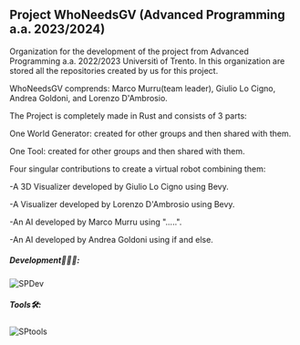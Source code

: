 ## Project WhoNeedsGV (Advanced Programming a.a. 2023/2024)

Organization for the development of the project from Advanced Programming a.a. 2022/2023 Universitì of Trento.
In this organization are stored all the repositories created by us for this project.

WhoNeedsGV comprends: Marco Murru(team leader), Giulio Lo Cigno, Andrea Goldoni, and Lorenzo D'Ambrosio.

The Project is completely made in Rust and consists of 3 parts: 

One World Generator: created for other groups and then shared with them.

One Tool: created for other groups and then shared with them.

Four singular contributions to create a virtual robot combining them:

   -A 3D Visualizer developed by Giulio Lo Cigno using Bevy.
   
   -A Visualizer developed by Lorenzo D'Ambrosio using Bevy.
   
   -An AI developed by Marco Murru using ".....".
   
   -An AI developed by Andrea Goldoni using if and else.


##### Development👨🏻‍💻:
![SPDev](https://skillicons.dev/icons?i=rust,bevy,rocket)
##### Tools🛠️:
![SPtools](https://skillicons.dev/icons?i=vscode,github,blender)
